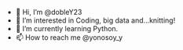 - 👋 Hi, I’m @dobleY23
- 👀 I’m interested in Coding, big data and...knitting!
- 🌱 I’m currently learning Python.
- 📫 How to reach me @yonosoy_y

<!---
dobleY23/dobleY23 is a ✨ special ✨ repository because its `README.md` (this file) appears on your GitHub profile.
You can click the Preview link to take a look at your changes.
--->
